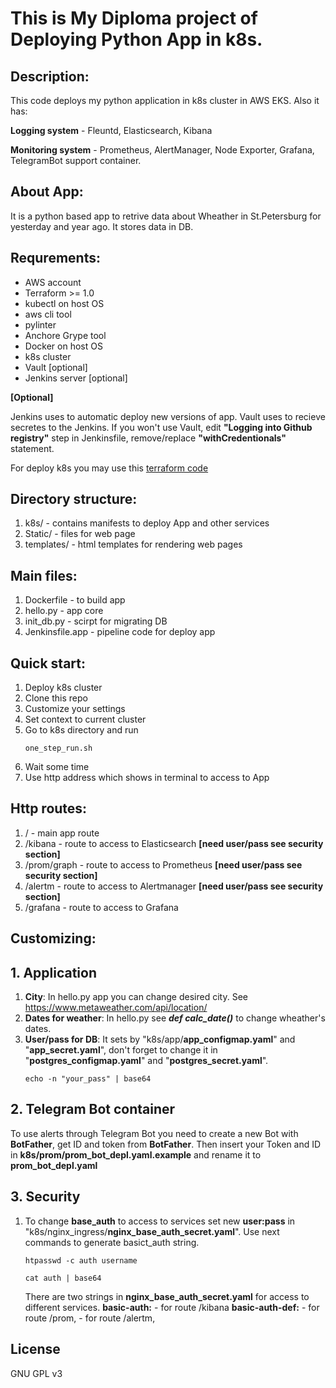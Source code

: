 # This is My Diploma project of Deploying Python App in k8s. 

## Description:
This code deploys my python application in k8s cluster in AWS EKS. Also it has:

**Logging system** - Fleuntd, Elasticsearch, Kibana

**Monitoring system** - Prometheus, AlertManager, Node Exporter, Grafana, TelegramBot support container.

## About App:
It is a python based app to retrive data about Wheather in St.Petersburg for yesterday and year ago. It stores data in DB.


## Requrements: 
  - AWS account
  - Terraform >= 1.0
  - kubectl on host OS
  - aws cli tool
  - pylinter
  - Anchore Grype tool 
  - Docker on host OS
  - k8s cluster 
  - Vault [optional]
  - Jenkins server [optional]

**[Optional]**

Jenkins uses to automatic deploy new versions of app.
Vault uses to recieve secretes to the Jenkins. If you won't use Vault, edit **"Logging into Github registry"** step in Jenkinsfile, remove/replace **"withCredentionals"** statement. 


For deploy k8s you may use this [terraform code](https://github.com/lek-x/eks_cluster_terr)

## Directory structure:
1. k8s/ - contains manifests to deploy App and other services
2. Static/ - files for web page
3. templates/ - html templates for rendering web pages

## Main files:
1. Dockerfile - to build app
2. hello.py - app core
3. init_db.py - scirpt for migrating DB
4. Jenkinsfile.app - pipeline code for deploy app

## Quick start:
1. Deploy k8s cluster
2. Clone this repo
3. Customize your settings
4. Set context to current cluster
5. Go to k8s directory and run
    ```
    one_step_run.sh
    ```
6. Wait some time
7. Use http address which shows in terminal to access to App

## Http routes:
1. / - main app route
2. /kibana - route to access to Elasticsearch **[need user/pass see security section]**
3. /prom/graph - route to access to Prometheus **[need user/pass see security section]**
4. /alertm - route to access to Alertmanager **[need user/pass see security section]**
5. /grafana - route to access to Grafana


## Customizing:
## 1. Application

1. **City**: In hello.py app you can change desired city. See https://www.metaweather.com/api/location/ 
2. **Dates for weather**: In hello.py see ***def calc_date()*** to change wheather's dates.
3. **User/pass for DB**: It sets by "k8s/app/**app_configmap.yaml**" and "**app_secret.yaml**", don't forget to change it in "**postgres_configmap.yaml**" and "**postgres_secret.yaml**".
    ```
    echo -n "your_pass" | base64
    ```
## 2. Telegram Bot container
To use alerts through Telegram Bot you need to create a new Bot with **BotFather**, get ID and token from **BotFather**. Then insert your Token and ID in **k8s/prom/prom_bot_depl.yaml.example** and rename it to **prom_bot_depl.yaml**

## 3. Security
1. To change **base_auth** to access to services set new **user:pass** in "k8s/nginx_ingress/**nginx_base_auth_secret.yaml**". Use next commands to generate basict_auth string.
    ```
    htpasswd -c auth username
    ```
    ```
    cat auth | base64
    ```
    There are two strings in **nginx_base_auth_secret.yaml** for access to different services.
    **basic-auth:** 
         - for route /kibana
    **basic-auth-def:** 
         - for route /prom, 
         - for route /alertm, 



## License
GNU GPL v3